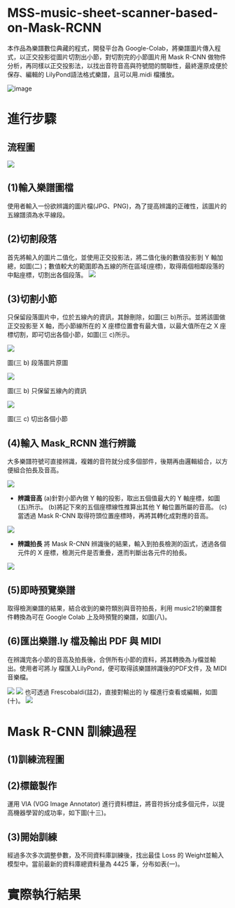 # MSS-music-sheet-scanner-based-on-Mask-RCNN
本作品為樂譜數位典藏的程式，開發平台為 Google-Colab，將樂譜圖片傳入程式，以正交投影從圖片切割出小節，對切割完的小節圖片用 Mask R-CNN 做物件分析，再同樣以正交投影法，以找出音符音高與符號間的關聯性，最終還原成便於保存、編輯的 LilyPond語法格式樂譜，且可以用.midi 檔播放。

![image](Picture_of_readme/note_detect_result.png)

# 進行步驟

## 流程圖
![](Picture_of_readme/樂譜辨識流程圖_縮小版.png)

## (1)輸入樂譜圖檔
使用者輸入一份欲辨識的圖片檔(JPG、PNG)，為了提高辨識的正確性，該圖片的五線譜須為水平線段。

## (2)切割段落
首先將輸入的圖片二值化，並使用正交投影法，將二值化後的數值投影到 Y 軸加總，如圖(二)；數值較大的範圍即為五線的所在區域(座標)，取得兩個相鄰段落的中點座標，切割出各個段落。
![](Picture_of_readme/段落切割.jpg)

## (3)切割小節
只保留段落圖片中，位於五線內的資訊，其餘刪除，如圖(三 b)所示。並將該圖做正交投影至 X 軸，而小節線所在的 X 座標位置會有最大值，以最大值所在之 X 座標切割，即可切出各個小節，如圖(三 c)所示。

![](Picture_of_readme/004.jpg)

圖(三 b) 段落圖片原圖

![](Picture_of_readme/005.jpg)

圖(三 b) 只保留五線內的資訊

![](Picture_of_readme/006.jpg)

圖(三 c) 切出各個小節

## (4)輸入 Mask_RCNN 進行辨識
大多樂譜符號可直接辨識，複雜的音符就分成多個部件，後期再由邏輯組合，以方便組合拍長及音高。

![](Picture_of_readme/組合辨識結果.jpg)

* **辨識音高**
(a)針對小節內做 Y 軸的投影，取出五個值最大的 Y 軸座標，如圖(五)所示。
(b)將記下來的五個座標線性推算出其他 Y 軸位置所屬的音高。
(c)當透過 Mask R-CNN 取得符頭位置座標時，再將其轉化成對應的音高。

![](Picture_of_readme/音高判斷.jpg)

* **辨識拍長**
將 Mask R-CNN 辨識後的結果，輸入到拍長檢測的函式，透過各個元件的 X 座標，檢測元件是否重疊，進而判斷出各元件的拍長。

![](Picture_of_readme/拍常判斷.jpg)

## (5)即時預覽樂譜
取得檢測樂譜的結果，結合收到的樂符類別與音符拍長，利用 music21的樂譜套件轉換為可在 Google Colab 上及時預覽的樂譜，如圖(八)。

## (6)匯出樂譜.ly 檔及輸出 PDF 與 MIDI
在辨識完各小節的音高及拍長後，合併所有小節的資料，將其轉換為.ly檔並輸出。使用者可將.ly 檔匯入LilyPond，便可取得該樂譜辨識後的PDF文件，及 MIDI 音樂檔。

![](Picture_of_readme/校歌PDF截圖.jpg)
![](Picture_of_readme/校歌MIDI.jpg)
也可透過 Frescobaldi(註2)，直接對輸出的 ly 檔進行查看或編輯，如圖(十)。
![](Picture_of_readme/Frescobaldi畫面.jpg)

# Mask R-CNN 訓練過程
## (1)訓練流程圖

## (2)標籤製作
運用 VIA (VGG Image Annotator) 進行資料標註，將音符拆分成多個元件，以提高機器學習的成功率，如下圖(十三)。

## (3)開始訓練
經過多次多次調整參數，及不同資料庫訓練後，找出最佳 Loss 的 Weight並輸入模型中。當前最新的資料庫總資料量為 4425 筆，分布如表(一)。

# 實際執行結果
